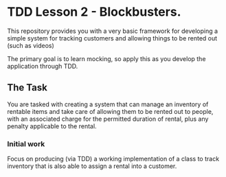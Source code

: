 # TDD Lesson 2 - Blockbusters.

This repository provides you with a very basic framework for developing a simple system
for tracking customers and allowing things to be rented out (such as videos)

The primary goal is to learn mocking, so apply this as you develop the application
through TDD.

## The Task

You are tasked with creating a system that can manage an inventory of rentable items and
take care of allowing them to be rented out to people, with an associated charge for the
permitted duration of rental, plus any penalty applicable to the rental.

### Initial work

Focus on producing (via TDD) a working implementation of a class to track inventory that
is also able to assign a rental into a customer.